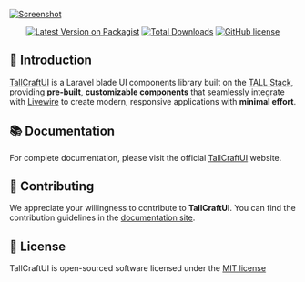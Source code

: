 [![Screenshot](https://tallcraftui.developermithu.com/assets/img/tallcraftui-website.png "Official Documentation Site")](https://tallcraftui.developermithu.com)

<p align="center">
 <a href="https://packagist.org/packages/developermithu/tallcraftui"><img src="https://img.shields.io/packagist/v/developermithu/tallcraftui?style=flat-square" alt="Latest Version on Packagist"></a>
 <a href="https://packagist.org/packages/developermithu/tallcraftui"><img src="https://img.shields.io/packagist/dt/developermithu/tallcraftui?style=flat-square" alt="Total Downloads"></a>
 <a href="https://github.com/developermithu/tallcraftui?tab=MIT-1-ov-file"><img src="https://img.shields.io/github/license/developermithu/tallcraftui?style=flat-square" alt="GitHub license"></a>
</p>


## 🚀 Introduction 

[TallCraftUI](https://tallcraftui.developermithu.com) is a Laravel blade UI components library built on the [TALL Stack](https://tallstack.dev), providing **pre-built**, **customizable components** that seamlessly integrate with [Livewire](https://livewire.laravel.com) to create modern, responsive applications with **minimal effort**.


## 📚 Documentation

For complete documentation, please visit the official [TallCraftUI](https://tallcraftui.developermithu.com) website.

## 🔧 Contributing
We appreciate your willingness to contribute to **TallCraftUI**. You can find the contribution guidelines in the [documentation site](https://tallcraftui.developermithu.com/docs/how-to-contribute).

## 📝 License

TallCraftUI is open-sourced software licensed under the [MIT license](https://github.com/developermithu/tallcraftui?tab=MIT-1-ov-file)
